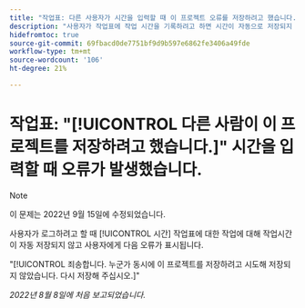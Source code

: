 ```yaml
---
title: "작업표: 다른 사용자가 시간을 입력할 때 이 프로젝트 오류를 저장하려고 했습니다."
description: "사용자가 작업표에 작업 시간을 기록하려고 하면 시간이 자동으로 저장되지 않고 사용자에게 오류가 표시됩니다."
hidefromtoc: true
source-git-commit: 69fbacd0de7751bf9d9b597e6862fe3406a49fde
workflow-type: tm+mt
source-wordcount: '106'
ht-degree: 21%

---
```



# 작업표: &quot;[!UICONTROL 다른 사람이 이 프로젝트를 저장하려고 했습니다.]&quot; 시간을 입력할 때 오류가 발생했습니다.

>[!NOTE]
>
>이 문제는 2022년 9월 15일에 수정되었습니다.

사용자가 로그하려고 할 때 [!UICONTROL 시간] 작업표에 대한 작업에 대해 작업시간이 자동 저장되지 않고 사용자에게 다음 오류가 표시됩니다.

&quot;[!UICONTROL 죄송합니다. 누군가 동시에 이 프로젝트를 저장하려고 시도해 저장되지 않았습니다. 다시 저장해 주십시오.]&quot;

_2022년 8월 8일에 처음 보고되었습니다._

